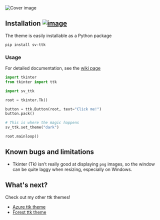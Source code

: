 <picture>
  <source media="(prefers-color-scheme: dark)" srcset="https://raw.github.com/rdbende/Sun-Valley-ttk-theme/master/assets/hero_dark.png">
  <img alt="Cover image" src="https://raw.github.com/rdbende/Sun-Valley-ttk-theme/master/assets/hero_light.png">
</picture>

## Installation [![image](https://static.pepy.tech/badge/sv-ttk)](https://pypi.org/project/sv-ttk)
The theme is easily installable as a Python package

```
pip install sv-ttk
```


### Usage
For detailed documentation, see the [wiki page](https://github.com/rdbende/Sun-Valley-ttk-theme/wiki/Usage-with-Python)

```python
import tkinter
from tkinter import ttk

import sv_ttk

root = tkinter.Tk()

button = ttk.Button(root, text="Click me!")
button.pack()

# This is where the magic happens
sv_ttk.set_theme("dark")

root.mainloop()
```


## Known bugs and limitations
- Tkinter (Tk) isn't really good at displaying `png` images, so the window can be quite laggy when resizing, especially on Windows.

## What's next?
Check out my other ttk themes!
- [Azure ttk theme](https://github.com/rdbende/Azure-ttk-theme)
- [Forest ttk theme](https://github.com/rdbende/Forest-ttk-theme)
